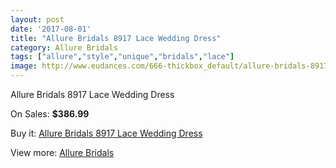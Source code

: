 ```yaml
---
layout: post
date: '2017-08-01'
title: "Allure Bridals 8917 Lace Wedding Dress"
category: Allure Bridals
tags: ["allure","style","unique","bridals","lace"]
image: http://www.eudances.com/666-thickbox_default/allure-bridals-8917-lace-wedding-dress.jpg
---
```

Allure Bridals 8917 Lace Wedding Dress

On Sales: **$386.99**
<a href="https://www.eudances.com/en/allure-bridals/209-allure-bridals-8917-lace-wedding-dress.html"><amp-img layout="responsive" width="600" height="600" src="//www.eudances.com/666-thickbox_default/allure-bridals-8917-lace-wedding-dress.jpg" alt="Allure Bridals 8917 Lace Wedding Dress 0" /></a>
<a href="https://www.eudances.com/en/allure-bridals/209-allure-bridals-8917-lace-wedding-dress.html"><amp-img layout="responsive" width="600" height="600" src="//www.eudances.com/669-thickbox_default/allure-bridals-8917-lace-wedding-dress.jpg" alt="Allure Bridals 8917 Lace Wedding Dress 1" /></a>
<a href="https://www.eudances.com/en/allure-bridals/209-allure-bridals-8917-lace-wedding-dress.html"><amp-img layout="responsive" width="600" height="600" src="//www.eudances.com/668-thickbox_default/allure-bridals-8917-lace-wedding-dress.jpg" alt="Allure Bridals 8917 Lace Wedding Dress 2" /></a>
<a href="https://www.eudances.com/en/allure-bridals/209-allure-bridals-8917-lace-wedding-dress.html"><amp-img layout="responsive" width="600" height="600" src="//www.eudances.com/667-thickbox_default/allure-bridals-8917-lace-wedding-dress.jpg" alt="Allure Bridals 8917 Lace Wedding Dress 3" /></a>

Buy it: [Allure Bridals 8917 Lace Wedding Dress](https://www.eudances.com/en/allure-bridals/209-allure-bridals-8917-lace-wedding-dress.html "Allure Bridals 8917 Lace Wedding Dress")

View more: [Allure Bridals](https://www.eudances.com/en/2-allure-bridals "Allure Bridals")